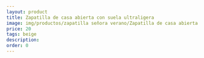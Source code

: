 ```yaml
---
layout: product
title: Zapatilla de casa abierta con suela ultraligera 
image: img/productos/zapatilla señora verano/Zapatilla de casa abierta con suela ultraligera =20=beige.webp
price: 20
tags: beige
description: 
order: 0
---
```

